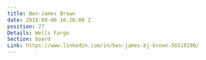```yaml
---
title: Ben-James Brown
date: 2018-09-06 16:26:00 Z
position: 27
Details: Wells Fargo
Section: board
Link: https://www.linkedin.com/in/ben-james-bj-brown-5b519280/
---
```


